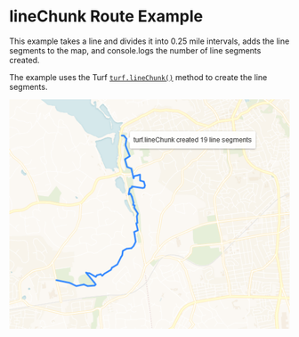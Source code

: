 # lineChunk Route Example

This example takes a line and divides it into 0.25 mile intervals, adds the line segments to the map, and console.logs the number of line segments created.

The example uses the Turf
[`turf.lineChunk()`](http://turfjs.org/docs#lineChunk) method to create the line segments.

![Example output of turf.lineChunk results](result.PNG)